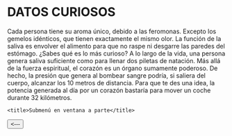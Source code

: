 <!DOCTYPE html>
<html>
<head>
<body>
<h1>DATOS CURIOSOS</h1>

Cada persona tiene su aroma único, debido a las feromonas. Excepto los gemelos idénticos, que tienen exactamente el mismo olor.
		La función de la saliva es envolver el alimento para que no raspe ni desgarre las paredes del estómago.
¿Sabes qué es lo más curioso? A lo largo de la vida, una persona genera saliva suficiente como para llenar dos piletas de natación.
Más allá de la fuerza espiritual, el corazón es un órgano sumamente poderoso. De hecho, la presión que genera al bombear sangre podría, si saliera del cuerpo, alcanzar los 10 metros de distancia.
Para que te des una idea, la potencia generada al día por un corazón bastaría para mover un coche durante 32 kilómetros.

    <title>Submenú en ventana a parte</title>
<script language="JavaScript">
function lanzarSubmenu(){
   window.open("https://get.sendinblue.com/herramienta-de-email-marketing/?utm_source=adwords&utm_medium=cpc&utm_content=Email_Marketing&utm_extension=&utm_term=%2Bemail%20%2Bmarketing&utm_matchtype=b&utm_campaign=243056842&utm_network=g&km_adid=335225866758&km_adposition=&km_device=c&utm_adgroupid=62127759556&gclid=Cj0KCQjw7qn1BRDqARIsAKMbHDZWySYxIXjz9DsRUP49RKnFH6yPVXZTJwBBkSpMV6ng9LfGEe1pBbcaAkkvEALw_wcB","ventana1","width=400,height=400,scrollbars=YES")
}
</script>
</head>
<input type="button" value="<---" onclick="lanzarSubmenu()">
</form>
</body>
</html>
